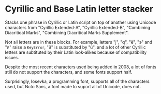Cyrillic and Base Latin letter stacker
=======================
Stacks one phrase in Cyrillic or Latin script on top of another using Unicode characters from "Cyrillic Extended-A", "Cyrillic Extended-B", "Combining Diacritical Marks", "Combining Diacritical Marks Supplement".

Not all letters are in these blocks. For example, letters "j", "q", "ё", "э" and "я" raise a `KeyError`, "й" is substituted by "ü", and a lot of other Cyrillic letters are subtituted by their Latin look-alikes because of compatibility issues.

Despite the most recent characters used being added in 2008, a lot of fonts still do not support the characters, and some fonts support half.

Surprisingly, Iosevka, a programming font, supports all of the characters used, but Noto Sans, a font made to suport all of Unicode, does not.
